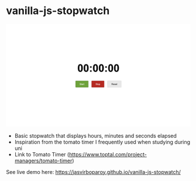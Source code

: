 # vanilla-js-stopwatch

![Stopwatch Project Screenshot](./stopwatch-screenshot.png)

* Basic stopwatch that displays hours, minutes and seconds elapsed
* Inspiration from the tomato timer I frequently used when studying during uni
* Link to Tomato Timer (https://www.toptal.com/project-managers/tomato-timer)

See live demo here: https://jasvirboparoy.github.io/vanilla-js-stopwatch/